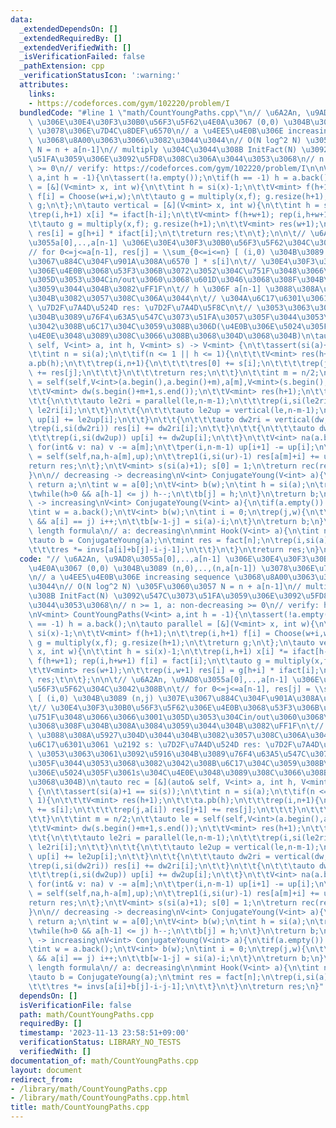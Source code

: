 ```yaml
---
data:
  _extendedDependsOn: []
  _extendedRequiredBy: []
  _extendedVerifiedWith: []
  _isVerificationFailed: false
  _pathExtension: cpp
  _verificationStatusIcon: ':warning:'
  attributes:
    links:
    - https://codeforces.com/gym/102220/problem/I
  bundledCode: "#line 1 \"math/CountYoungPaths.cpp\"\n// \u6A2An, \u9AD8\u3055a[0],..,a[n-1]\
    \ \u306E\u30E4\u30F3\u30B0\u56F3\u5F62\u4E0A\u3067 (0,0) \u304B\u3089 (n,0),..,(n,a[n-1])\
    \ \u3078\u306E\u7D4C\u8DEF\u6570\n// a \u4EE5\u4E0B\u306E increasing sequence\
    \ \u3068\u8A00\u3063\u3066\u3082\u3044\u3044\n// O(N log^2 N) \u305F\u3060\u3057\
    \ N = n + a[n-1]\n// multiply \u304C\u3044\u308B InitFact(N) \u3092\u547C\u3073\
    \u51FA\u3059\u306E\u3092\u5FD8\u308C\u306A\u3044\u3053\u3068\n// n >= 1, a: non-decreasing\
    \ >= 0\n// verify: https://codeforces.com/gym/102220/problem/I\n\nV<mint> CountYoungPaths(V<int>\
    \ a,int h = -1){\n\tassert(!a.empty());\n\tif(h == -1) h = a.back();\n\tauto parallel\
    \ = [&](V<mint> x, int w){\n\t\tint h = si(x)-1;\n\t\tV<mint> f(h+1);\n\t\trep(i,h+1)\
    \ f[i] = Choose(w+i,w);\n\t\tauto g = multiply(x,f); g.resize(h+1);\n\t\treturn\
    \ g;\n\t};\n\tauto vertical = [&](V<mint> x, int w){\n\t\tint h = si(x)-1;\n\t\
    \trep(i,h+1) x[i] *= ifact[h-i];\n\t\tV<mint> f(h+w+1); rep(i,h+w+1) f[i] = fact[i];\n\
    \t\tauto g = multiply(x,f); g.resize(h+1);\n\t\tV<mint> res(w+1);\n\t\trep(i,w+1)\
    \ res[i] = g[h+i] * ifact[i];\n\t\treturn res;\t\n\t};\n\n\t// \u6A2An, \u9AD8\
    \u3055a[0],..,a[n-1] \u306E\u30E4\u30F3\u30B0\u56F3\u5F62\u304C\u3042\u308B\n\t\
    // for 0<=j<=a[n-1], res[j] = \\sum_{0<=i<=n} [ (i,0) \u304B\u3089 (n,j) \u307E\
    \u3067\u884C\u304F\u901A\u308A\u6570 ] * s[i]\n\t// \u30E4\u30F3\u30B0\u56F3\u5F62\
    \u306E\u4E0B\u3068\u53F3\u306B\u3072\u3052\u304C\u751F\u3048\u3066\u3066\u3001\
    \u305D\u3053\u304Cin/out\u3060\u3068\u601D\u3046\u3068\u308F\u304B\u308A\u3084\
    \u3059\u3044\u304B\u3082\uFF1F\n\t// h \u306F a[n-1] \u3088\u308A\u5927\u304D\u3044\
    \u304B\u3082\u3057\u308C\u306A\u3044\n\t// \u304A\u6C17\u6301\u3061 \u2192 s:\
    \ \u7D2F\u7A4D\u524D res: \u7D2F\u7A4D\u5F8C\n\t// \u3053\u3063\u3061\u3092\u5916\
    \u304B\u3089\u76F4\u63A5\u547C\u3073\u51FA\u3057\u305F\u3044\u3053\u3068\u3082\
    \u3042\u308B\u6C17\u304C\u3059\u308B\u306D(\u4E0B\u306E\u5024\u305F\u3061s\u304C\
    \u4E0E\u3048\u3089\u308C\u3066\u308B\u3068\u304D\u3068\u304B)\n\tauto rec = [&](auto&\
    \ self, V<int> a, int h, V<mint> s) -> V<mint> {\n\t\tassert(si(a)+1 == si(s));\n\
    \t\tint n = si(a);\n\t\tif(n <= 1 || h <= 1){\n\t\t\tV<mint> res(h+1);\n\t\t\t\
    a.pb(h);\n\t\t\trep(i,n+1){\n\t\t\t\tres[0] += s[i];\n\t\t\t\trep(j,a[i]) res[j+1]\
    \ += res[j];\n\t\t\t}\n\t\t\treturn res;\n\t\t}\n\t\tint m = n/2;\n\t\tauto le\
    \ = self(self,V<int>(a.begin(),a.begin()+m),a[m],V<mint>(s.begin(),s.begin()+m+1));\n\
    \t\tV<mint> dw(s.begin()+m+1,s.end());\n\t\tV<mint> res(h+1);\n\t\tV<mint> up(n-m);\n\
    \t\t{\n\t\t\tauto le2ri = parallel(le,n-m-1);\n\t\t\trep(i,si(le2ri)) res[i] +=\
    \ le2ri[i];\n\t\t}\n\t\t{\n\t\t\tauto le2up = vertical(le,n-m-1);\n\t\t\trep(i,si(le2up))\
    \ up[i] += le2up[i];\n\t\t}\n\t\t{\n\t\t\tauto dw2ri = vertical(dw,a[m]);\n\t\t\
    \trep(i,si(dw2ri)) res[i] += dw2ri[i];\n\t\t}\n\t\t{\n\t\t\tauto dw2up = parallel(dw,a[m]);\n\
    \t\t\trep(i,si(dw2up)) up[i] += dw2up[i];\n\t\t}\n\t\tV<int> na(a.begin()+m+1,a.end());\
    \ for(int& v: na) v -= a[m];\n\t\tper(i,n-m-1) up[i+1] -= up[i];\n\t\tauto ur\
    \ = self(self,na,h-a[m],up);\n\t\trep1(i,si(ur)-1) res[a[m]+i] += ur[i];\n\t\t\
    return res;\n\t};\n\tV<mint> s(si(a)+1); s[0] = 1;\n\treturn rec(rec,a,h,s);\n\
    }\n\n// decreasing -> decreasing\nV<int> ConjugateYoung(V<int> a){\n\tif(a.empty())\
    \ return a;\n\tint w = a[0];\n\tV<int> b(w);\n\tint h = si(a);\n\trep(j,w){\n\t\
    \twhile(h>0 && a[h-1] <= j) h--;\n\t\tb[j] = h;\n\t}\n\treturn b;\n}\n\n// increasing\
    \ -> increasing\nV<int> ConjugateYoung(V<int> a){\n\tif(a.empty()) return a;\n\
    \tint w = a.back();\n\tV<int> b(w);\n\tint i = 0;\n\trep(j,w){\n\t\twhile(i<si(a)\
    \ && a[i] == j) i++;\n\t\tb[w-1-j] = si(a)-i;\n\t}\n\treturn b;\n}\n\n// hook\
    \ length formula\n// a: decreasing\n\nmint Hook(V<int> a){\n\tint n = accumulate(all(a),0);\n\
    \tauto b = ConjugateYoung(a);\n\tmint res = fact[n];\n\trep(i,si(a)){\n\t\trep(j,a[i]){\n\
    \t\t\tres *= invs[a[i]+b[j]-i-j-1];\n\t\t}\n\t}\n\treturn res;\n}\n"
  code: "// \u6A2An, \u9AD8\u3055a[0],..,a[n-1] \u306E\u30E4\u30F3\u30B0\u56F3\u5F62\
    \u4E0A\u3067 (0,0) \u304B\u3089 (n,0),..,(n,a[n-1]) \u3078\u306E\u7D4C\u8DEF\u6570\
    \n// a \u4EE5\u4E0B\u306E increasing sequence \u3068\u8A00\u3063\u3066\u3082\u3044\
    \u3044\n// O(N log^2 N) \u305F\u3060\u3057 N = n + a[n-1]\n// multiply \u304C\u3044\
    \u308B InitFact(N) \u3092\u547C\u3073\u51FA\u3059\u306E\u3092\u5FD8\u308C\u306A\
    \u3044\u3053\u3068\n// n >= 1, a: non-decreasing >= 0\n// verify: https://codeforces.com/gym/102220/problem/I\n\
    \nV<mint> CountYoungPaths(V<int> a,int h = -1){\n\tassert(!a.empty());\n\tif(h\
    \ == -1) h = a.back();\n\tauto parallel = [&](V<mint> x, int w){\n\t\tint h =\
    \ si(x)-1;\n\t\tV<mint> f(h+1);\n\t\trep(i,h+1) f[i] = Choose(w+i,w);\n\t\tauto\
    \ g = multiply(x,f); g.resize(h+1);\n\t\treturn g;\n\t};\n\tauto vertical = [&](V<mint>\
    \ x, int w){\n\t\tint h = si(x)-1;\n\t\trep(i,h+1) x[i] *= ifact[h-i];\n\t\tV<mint>\
    \ f(h+w+1); rep(i,h+w+1) f[i] = fact[i];\n\t\tauto g = multiply(x,f); g.resize(h+1);\n\
    \t\tV<mint> res(w+1);\n\t\trep(i,w+1) res[i] = g[h+i] * ifact[i];\n\t\treturn\
    \ res;\t\n\t};\n\n\t// \u6A2An, \u9AD8\u3055a[0],..,a[n-1] \u306E\u30E4\u30F3\u30B0\
    \u56F3\u5F62\u304C\u3042\u308B\n\t// for 0<=j<=a[n-1], res[j] = \\sum_{0<=i<=n}\
    \ [ (i,0) \u304B\u3089 (n,j) \u307E\u3067\u884C\u304F\u901A\u308A\u6570 ] * s[i]\n\
    \t// \u30E4\u30F3\u30B0\u56F3\u5F62\u306E\u4E0B\u3068\u53F3\u306B\u3072\u3052\u304C\
    \u751F\u3048\u3066\u3066\u3001\u305D\u3053\u304Cin/out\u3060\u3068\u601D\u3046\
    \u3068\u308F\u304B\u308A\u3084\u3059\u3044\u304B\u3082\uFF1F\n\t// h \u306F a[n-1]\
    \ \u3088\u308A\u5927\u304D\u3044\u304B\u3082\u3057\u308C\u306A\u3044\n\t// \u304A\
    \u6C17\u6301\u3061 \u2192 s: \u7D2F\u7A4D\u524D res: \u7D2F\u7A4D\u5F8C\n\t//\
    \ \u3053\u3063\u3061\u3092\u5916\u304B\u3089\u76F4\u63A5\u547C\u3073\u51FA\u3057\
    \u305F\u3044\u3053\u3068\u3082\u3042\u308B\u6C17\u304C\u3059\u308B\u306D(\u4E0B\
    \u306E\u5024\u305F\u3061s\u304C\u4E0E\u3048\u3089\u308C\u3066\u308B\u3068\u304D\
    \u3068\u304B)\n\tauto rec = [&](auto& self, V<int> a, int h, V<mint> s) -> V<mint>\
    \ {\n\t\tassert(si(a)+1 == si(s));\n\t\tint n = si(a);\n\t\tif(n <= 1 || h <=\
    \ 1){\n\t\t\tV<mint> res(h+1);\n\t\t\ta.pb(h);\n\t\t\trep(i,n+1){\n\t\t\t\tres[0]\
    \ += s[i];\n\t\t\t\trep(j,a[i]) res[j+1] += res[j];\n\t\t\t}\n\t\t\treturn res;\n\
    \t\t}\n\t\tint m = n/2;\n\t\tauto le = self(self,V<int>(a.begin(),a.begin()+m),a[m],V<mint>(s.begin(),s.begin()+m+1));\n\
    \t\tV<mint> dw(s.begin()+m+1,s.end());\n\t\tV<mint> res(h+1);\n\t\tV<mint> up(n-m);\n\
    \t\t{\n\t\t\tauto le2ri = parallel(le,n-m-1);\n\t\t\trep(i,si(le2ri)) res[i] +=\
    \ le2ri[i];\n\t\t}\n\t\t{\n\t\t\tauto le2up = vertical(le,n-m-1);\n\t\t\trep(i,si(le2up))\
    \ up[i] += le2up[i];\n\t\t}\n\t\t{\n\t\t\tauto dw2ri = vertical(dw,a[m]);\n\t\t\
    \trep(i,si(dw2ri)) res[i] += dw2ri[i];\n\t\t}\n\t\t{\n\t\t\tauto dw2up = parallel(dw,a[m]);\n\
    \t\t\trep(i,si(dw2up)) up[i] += dw2up[i];\n\t\t}\n\t\tV<int> na(a.begin()+m+1,a.end());\
    \ for(int& v: na) v -= a[m];\n\t\tper(i,n-m-1) up[i+1] -= up[i];\n\t\tauto ur\
    \ = self(self,na,h-a[m],up);\n\t\trep1(i,si(ur)-1) res[a[m]+i] += ur[i];\n\t\t\
    return res;\n\t};\n\tV<mint> s(si(a)+1); s[0] = 1;\n\treturn rec(rec,a,h,s);\n\
    }\n\n// decreasing -> decreasing\nV<int> ConjugateYoung(V<int> a){\n\tif(a.empty())\
    \ return a;\n\tint w = a[0];\n\tV<int> b(w);\n\tint h = si(a);\n\trep(j,w){\n\t\
    \twhile(h>0 && a[h-1] <= j) h--;\n\t\tb[j] = h;\n\t}\n\treturn b;\n}\n\n// increasing\
    \ -> increasing\nV<int> ConjugateYoung(V<int> a){\n\tif(a.empty()) return a;\n\
    \tint w = a.back();\n\tV<int> b(w);\n\tint i = 0;\n\trep(j,w){\n\t\twhile(i<si(a)\
    \ && a[i] == j) i++;\n\t\tb[w-1-j] = si(a)-i;\n\t}\n\treturn b;\n}\n\n// hook\
    \ length formula\n// a: decreasing\n\nmint Hook(V<int> a){\n\tint n = accumulate(all(a),0);\n\
    \tauto b = ConjugateYoung(a);\n\tmint res = fact[n];\n\trep(i,si(a)){\n\t\trep(j,a[i]){\n\
    \t\t\tres *= invs[a[i]+b[j]-i-j-1];\n\t\t}\n\t}\n\treturn res;\n}"
  dependsOn: []
  isVerificationFile: false
  path: math/CountYoungPaths.cpp
  requiredBy: []
  timestamp: '2023-11-13 23:58:51+09:00'
  verificationStatus: LIBRARY_NO_TESTS
  verifiedWith: []
documentation_of: math/CountYoungPaths.cpp
layout: document
redirect_from:
- /library/math/CountYoungPaths.cpp
- /library/math/CountYoungPaths.cpp.html
title: math/CountYoungPaths.cpp
---
```

